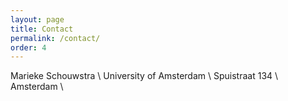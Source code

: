 ```yaml
---
layout: page
title: Contact
permalink: /contact/
order: 4
---
```


Marieke Schouwstra \\
University of Amsterdam \\
Spuistraat 134 \\
Amsterdam \\
